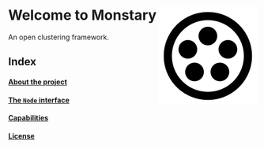 # Welcome to Monstary  <span style="float:right">![logo](monastery_logo_100.svg)<span>



An open clustering framework.

## Index
#### [About the project](about.md)
#### [The `Node` interface](node.md)
#### [Capabilities](Capabilities.md)
#### [License](license.md)



